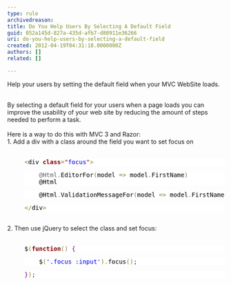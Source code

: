 ```yaml
---
type: rule
archivedreason: 
title: Do You Help Users By Selecting A Default Field
guid: 052a145d-827a-435d-afb7-d80911e36266
uri: do-you-help-users-by-selecting-a-default-field
created: 2012-04-19T04:31:18.0000000Z
authors: []
related: []

---
```



​Help your users by setting the default field when your MVC WebSite loads.​​
<br><excerpt class='endintro'></excerpt><br>
<div>By selecting a default field for your users when a page loads&#160;you can improve the usability of your web site by reducing the amount of steps needed to perform a&#160;task.</div>
<div><br></div>
<div>Here is a&#160;way&#160;to do this with&#160;MVC 3 and&#160;Razor&#58;</div>
<div>1.&#160;Add a div with a class around the field you want to set focus on</div>
<div><br></div>
<blockquote style="margin&#58;0px 0px 0px 40px;border-style&#58;none;padding&#58;0px;"><pre style="color&#58;rgb(0, 0, 0);background-color&#58;rgb(255, 255, 255);"><span style="color&#58;rgb(128, 128, 48);">&lt;</span>div <span style="color&#58;rgb(128, 0, 0);font-weight&#58;bold;">class</span><span style="color&#58;rgb(128, 128, 48);">=</span><span style="color&#58;rgb(128, 0, 0);">&quot;</span><span style="color&#58;rgb(0, 0, 230);">focus</span><span style="color&#58;rgb(128, 0, 0);">&quot;</span><span style="color&#58;rgb(128, 128, 48);">&gt;</span></pre>
<pre style="background-color&#58;rgb(255, 255, 255);">    @Html<span style="color&#58;rgb(128, 128, 48);">.</span><font color="#000000">EditorFor</font><font color="#000000"></font><span style="color&#58;rgb(128, 128, 48);">(</span><font color="#000000">model </font><span style="color&#58;rgb(128, 128, 48);">=</span><span style="color&#58;rgb(128, 128, 48);">&gt;</span><font color="#000000"> </font><font color="#000000">model</font><span style="color&#58;rgb(128, 128, 48);">.</span><font color="#000000">FirstName</font><font color="#000000"></font><span style="color&#58;rgb(128, 128, 48);">)</span><font color="#000000">​
    @Html</font></pre>
<pre style="background-color&#58;rgb(255, 255, 255);"><font color="#000000">    @</font><font color="#000000">Html</font><span style="color&#58;rgb(128, 128, 48);">.</span><font color="#000000">ValidationMessageFor</font><font color="#000000"></font><span style="color&#58;rgb(128, 128, 48);">(</span><font color="#000000">model </font><span style="color&#58;rgb(128, 128, 48);">=</span><span style="color&#58;rgb(128, 128, 48);">&gt;</span><font color="#000000"> </font><font color="#000000">model</font><span style="color&#58;rgb(128, 128, 48);">.</span><font color="#000000">FirstName</font><font color="#000000"></font><span style="color&#58;rgb(128, 128, 48);">)</span></pre>
<pre style="background-color&#58;rgb(255, 255, 255);"><span style="color&#58;rgb(128, 128, 48);">&lt;</span><span style="color&#58;rgb(128, 128, 48);">/</span><font color="#000000">div</font><span style="color&#58;rgb(128, 128, 48);">&gt;</span></pre></blockquote>
<div><div><br></div>
<div>2. Then use jQuery to select the class and set focus​&#58;</div></div>
<div><br></div>
<blockquote style="margin&#58;0px 0px 0px 40px;border-style&#58;none;padding&#58;0px;"><pre style="color&#58;rgb(0, 0, 0);background-color&#58;rgb(255, 255, 255);">$<span style="color&#58;rgb(128, 128, 48);">(</span><span style="color&#58;rgb(128, 0, 0);font-weight&#58;bold;">function</span><span style="color&#58;rgb(128, 128, 48);">(</span><span style="color&#58;rgb(128, 128, 48);">)</span> <span style="color&#58;rgb(128, 0, 128);">&#123;</span></pre>
<pre style="color&#58;rgb(0, 0, 0);background-color&#58;rgb(255, 255, 255);">    $<span style="color&#58;rgb(128, 128, 48);">(</span><span style="color&#58;rgb(0, 0, 230);">'.focus &#58;input'</span><span style="color&#58;rgb(128, 128, 48);">)</span><span style="color&#58;rgb(128, 128, 48);">.</span>focus<span style="color&#58;rgb(128, 128, 48);">(</span><span style="color&#58;rgb(128, 128, 48);">)</span><span style="color&#58;rgb(128, 0, 128);">;</span></pre>
<pre style="color&#58;rgb(0, 0, 0);background-color&#58;rgb(255, 255, 255);"><span style="color&#58;rgb(128, 0, 128);">&#125;</span><span style="color&#58;rgb(128, 128, 48);">)</span><span style="color&#58;rgb(128, 0, 128);">;</span></pre></blockquote>


